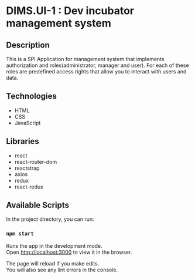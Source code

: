 # DIMS.UI-1 : Dev incubator management system

## Description

This is a SPI Application for management system that implements authorization and roles(administrator, manager and user). For each of these roles are predefined access rights that allow you to interact with users and data.

## Technologies

- HTML
- CSS
- JavaScript

## Libraries

- react
- react-router-dom
- reactstrap
- axios
- redux
- react-redux

## Available Scripts

In the project directory, you can run:

### `npm start`

Runs the app in the development mode.<br>
Open [http://localhost:3000](http://localhost:3000) to view it in the browser.

The page will reload if you make edits.<br>
You will also see any lint errors in the console.
